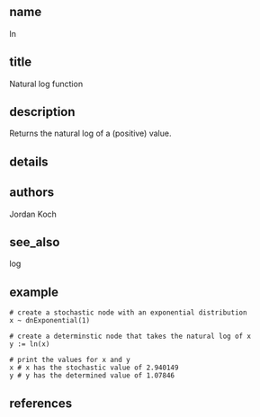 ## name
ln
## title
Natural log function
## description
Returns the natural log of a (positive) value.
## details
## authors
Jordan Koch
## see_also
log
## example
	# create a stochastic node with an exponential distribution
	x ~ dnExponential(1)
	
	# create a determinstic node that takes the natural log of x
	y := ln(x)
	
	# print the values for x and y
	x # x has the stochastic value of 2.940149
	y # y has the determined value of 1.07846
	
## references
